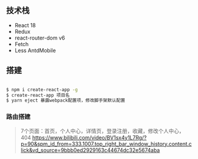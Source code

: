 ## 技术栈
- React 18
- Redux
- react-router-dom v6
- Fetch
- Less AntdMobile

## 搭建

```bash

$ npm i create-react-app -g
$ create-react-app 项目名
$ yarn eject 暴露webpack配置项，修改脚手架默认配置

```
### 路由搭建
> 7个页面：首页，个人中心，详情页，登录注册，收藏，修改个人中心，404
> https://www.bilibili.com/video/BV1sx4y1L7Rg/?p=90&spm_id_from=333.1007.top_right_bar_window_history.content.click&vd_source=9bbb0ed2929163c44674dc32e5674aba
